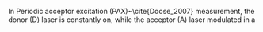 In Periodic acceptor excitation (PAX)~\cite{Doose_2007} measurement, the
donor (D) laser is constantly on, while the acceptor (A) laser modulated
in a 